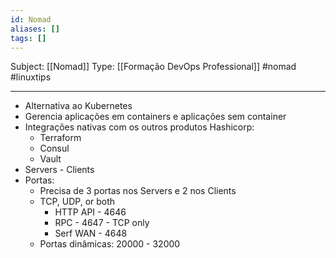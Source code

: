 ```yaml
---
id: Nomad
aliases: []
tags: []
---
```


Subject: [[Nomad]] 
Type: [[Formação DevOps Professional]]  #nomad #linuxtips 

----
-  Alternativa ao Kubernetes
-  Gerencia aplicações em containers e aplicações sem container 
-  Integrações nativas com os outros produtos Hashicorp:
    -  Terraform
    -  Consul 
    -  Vault
-  Servers - Clients
-  Portas:
    -  Precisa de 3 portas nos Servers e 2 nos Clients
    -  TCP, UDP, or both
        -  HTTP API - 4646
        -  RPC - 4647 - TCP only
        -  Serf WAN - 4648
    -  Portas dinâmicas: 20000 - 32000
